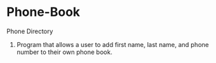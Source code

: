 # Phone-Book
Phone Directory
1. Program that allows a user to add first name, last name, and phone number to their own phone book.
